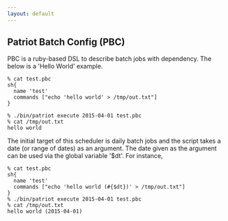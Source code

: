 ```yaml
---
layout: default
---
```


## Patriot Batch Config (PBC)

PBC is a ruby-based DSL to describe batch jobs with dependency.
The below is a 'Hello World' example.

```
% cat test.pbc
sh{
  name 'test'
  commands ["echo 'hello world' > /tmp/out.txt"]
}
```

```
% ./bin/patriot execute 2015-04-01 test.pbc
% cat /tmp/out.txt
hello world
```
The initial target of this scheduler is daily batch jobs and the script takes a date (or range of dates) as an argument.
The date given as the argument can be used via the global variable '$dt'.
For instance, 

```
% cat test.pbc
sh{
  name 'test'
  commands ["echo 'hello world (#{$dt})' > /tmp/out.txt"]
}
% ./bin/patriot execute 2015-04-01 test.pbc
% cat /tmp/out.txt
hello world (2015-04-01)
```





